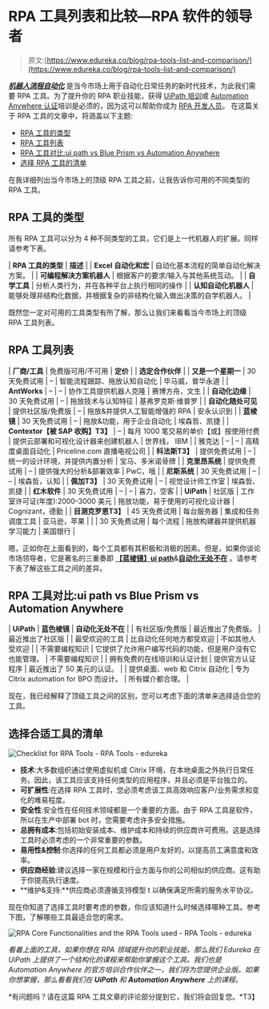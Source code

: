 # RPA 工具列表和比较—RPA 软件的领导者

> 原文:[https://www.edureka.co/blog/rpa-tools-list-and-comparison/](https://www.edureka.co/blog/rpa-tools-list-and-comparison/)

[***机器人流程自动化***](https://www.edureka.co/blog/what-is-robotic-process-automation/) 是当今市场上用于自动化日常任务的新时代技术，为此我们需要 RPA 工具。为了提升你的 RPA 职业技能，获得 [UiPath 培训](https://www.edureka.co/robotic-process-automation-training)或 [Automation Anywhere 认证](https://www.edureka.co/automation-anywhere-certification-training)培训是必须的，因为这可以帮助你成为 [RPA 开发人员](https://www.edureka.co/blog/rpa-developer-roles-and-responsibilities/)。 在这篇关于 RPA 工具的文章中，将涵盖以下主题:

*   [RPA 工具的类型](#typesofrpatools)
*   [RPA 工具列表](#listofrpatools)
*   [RPA 工具对比:ui path vs Blue Prism vs Automation Anywhere](#rpatoolscomparison)
*   [选择 RPA 工具的清单](#checklist)

在我详细列出当今市场上的顶级 RPA 工具之前，让我告诉你可用的不同类型的 RPA 工具。

## **RPA 工具的类型**

所有 RPA 工具可以分为 4 种不同类型的工具，它们是上一代机器人的扩展。同样请参考下表。

| **RPA 工具的类型** | **描述** |
| **Excel 自动化和宏** | 自动化基本流程的简单自动化解决方案。 |
| **可编程解决方案机器人** | 根据客户的要求/输入与其他系统互动。 |
| **自学工具** | 分析人类行为，并在各种平台上执行相同的操作 |
| **认知自动化机器人** | 能够处理非结构化数据，并根据复杂的非结构化输入做出决策的自学机器人。 |

既然您一定对可用的工具类型有所了解，那么让我们来看看当今市场上的顶级 RPA 工具列表。

## **RPA 工具列表**

| **厂商/工具** | 免费版可用/不可用 | **定价** |  | **选定合作伙伴** |
| **又是一个星期一** | 30 天免费试用 | – | 智能流程跟踪、拖放认知自动化 | 毕马威，普华永道 |
| **AntWorks** | – | – | 协作工具提供机器人克隆 | 赛博方舟，文生 |
| **自动化边缘** | 30 天免费试用 | – | 拖放技术与认知特征 | 基弗罗克斯·维普罗 |
| **自动化随处可见** | 提供社区版/免费版 | – | 拖放&并提供人工智能增强的 RPA | 安永认识到 |
| **蓝棱镜** | 30 天免费试用 | – | 拖放&功能，用于企业自动化 | 埃森哲、凯捷 |
| **Contextor【被 SAP 收购】T3】** | – | 每月 1000 笔交易的单价【或】按使用付费 | 提供云部署和可视化设计器来创建机器人 | 世界线， IBM |
| 雅克达 | – | – | 高精度桌面自动化 | Priceline.com 直播电视公司 |
| **科法斯T3】** | 提供免费试用 | – | 统一的设计环境，并提供内置分析 | 宝马、多米诺骨牌 |
| **克里昂系统** | 提供免费试用 | – | 提供强大的分析&部署效率 | PwC，哦 |
| **尼斯系统** | 30 天免费试用 | – | – | 埃森哲，认知 |
| **佩加T3】** | 30 天免费试用 | – | 视觉设计师工作室 | 埃森哲、凯捷 |
| **红木软件** | 30 天免费试用 | – | – | 喜力，空客 |
| **UiPath** | 社区版 | 工作室许可证(年度):2000-3000 美元 | 拖放功能，易于使用的可视化设计器 | Cognizant，德勤 |
| **目测克罗恩T3】** | 45 天免费试用 | 每台服务器 | 集成和任务调度工具 | 亚马逊，苹果 |
|  | 30 天免费试用 | 每个流程 | 拖放构建器并提供机器学习能力 | 美国银行 |

嗯，正如你在上面看到的，每个工具都有其积极和消极的因素。但是，如果你谈论市场领导者，它是著名的三重奏即 [**【蓝棱镜】**](https://www.edureka.co/blog/what-is-blue-prism)**[ui path](https://www.edureka.co/blog/uipath-studio/)**&**[自动化无处不在](https://www.edureka.co/blog/rpa-automation-anywhere/)** 。请参考下表了解这些工具之间的差异。

## **RPA 工具对比:ui path vs Blue Prism vs Automation Anywhere**

| **UiPath** | **蓝色棱镜** | **自动化无处不在** |
| 有社区版/免费版 | 最近推出了免费版。 | 最近推出了社区版 |
| 最受欢迎的工具 | 比自动化任何地方都受欢迎 | 不如其他人受欢迎 |
| 不需要编程知识 | 它提供了允许用户编写代码的功能，但是用户没有它也能管理。 | 不需要编程知识 |
| 拥有免费的在线培训和认证计划 | 提供官方认证程序 | 最近推出了 50 美元的认证。 |
| 提供桌面、web 和 Citrix 自动化 | 专为 Citrix automation for BPO 而设计。 | 所有媒介都合理。 |

现在，我已经解释了顶级工具之间的区别，您可以考虑下面的清单来选择适合您的工具。

## **选择合适工具的清单**

![Checklist for RPA Tools - RPA Tools - edureka ](../Images/164874f6a563e8ac8e97aaf74ec0c163.png)

*   **技术**:大多数组织通过使用虚拟机或 Citrix 环境，在本地桌面之外执行日常任务。因此，该工具应该支持任何类型的应用程序，并且必须是平台独立的。
*   **可扩展性**:在选择 RPA 工具时，您必须考虑该工具高效响应客户/业务需求和变化的难易程度。
*   **安全性**:安全性在任何技术领域都是一个重要的方面。由于 RPA 工具是软件，所以在生产中部署 bot 时，您需要考虑许多安全措施。
*   **总拥有成本**:包括初始安装成本、维护成本和持续的供应商许可费用。这是选择工具时必须考虑的一个非常重要的参数。
*   **易用性&控制**:你选择的任何工具都必须是用户友好的，以提高员工满意度和效率。
*   **供应商经验**:建议选择一家在规模和行业方面与你的公司相似的供应商。这有助于你提高执行速度。
*   **维护&支持:**供应商必须遵循支持模型 t 以确保满足所需的服务水平协议。

现在你知道了选择工具时要考虑的参数，你应该知道什么时候选择哪种工具。参考下图，了解哪些工具最适合您的需求。

![RPA Core Functionalities and the RPA Tools used - RPA Tools - edureka](../Images/2b2a477453733035e763dd46d1d63dce.png)

*看着上面的工具，如果你想在 RPA 领域提升你的职业技能，那么我们 Edureka 在 UiPath 上提供了一个结构化的课程来帮助你掌握这个工具。我们也是 Automation Anywhere 的官方培训合作伙伴之一，我们将为您提供企业版。如果你想掌握，那么看看我们在 **UiPath** 和 **Automation Anywhere** 上的课程。*

*有问题吗？请在这篇 RPA 工具文章的评论部分提到它，我们将会回复您。*T3】